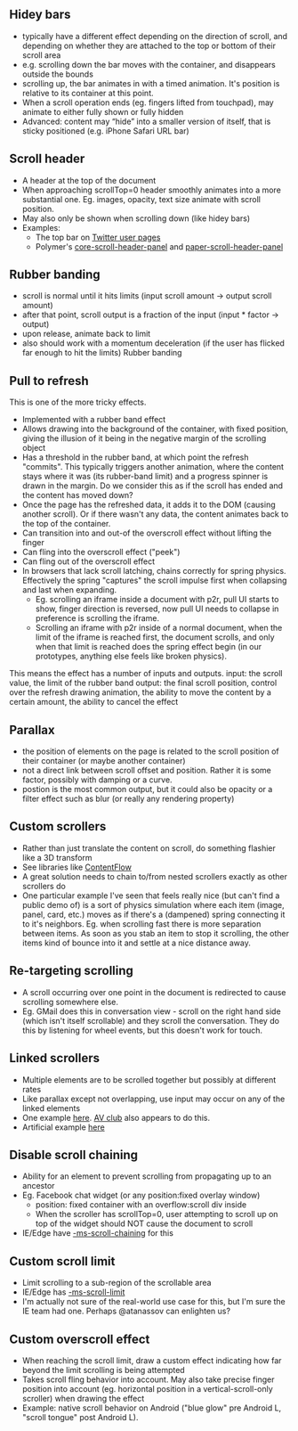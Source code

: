 

Hidey bars
----
- typically have a different effect depending on the direction of scroll, and depending on whether they are attached to the top or bottom of their scroll area
- e.g. scrolling down the bar moves with the container, and disappears outside the bounds
- scrolling up, the bar animates in with a timed animation. It's position is relative to its container at this point.
- When a scroll operation ends (eg. fingers lifted from touchpad), may animate to either fully shown or fully hidden
- Advanced: content may “hide” into a smaller version of itself, that is sticky positioned (e.g. iPhone Safari URL bar)

Scroll header
----
- A header at the top of the document
- When approaching scrollTop=0 header smoothly animates into a more substantial one. Eg. images, opacity, text size animate with scroll position.
- May also only be shown when scrolling down (like hidey bars)
- Examples:
  - The top bar on [Twitter user pages](https://twitter.com/LEGO_Group)
  - Polymer's [core-scroll-header-panel](http://polymer.github.io/core-scroll-header-panel/components/core-scroll-header-panel/demos/demo9.html) and [paper-scroll-header-panel](https://elements.polymer-project.org/elements/paper-scroll-header-panel?view=demo:demo/index.html)

Rubber banding
----
- scroll is normal until it hits limits (input scroll amount -> output scroll amount)
- after that point, scroll output is a fraction of the input (input * factor -> output)
- upon release, animate back to limit
- also should work with a momentum deceleration (if the user has flicked far enough to hit the limits)
Rubber banding

Pull to refresh
----
This is one of the more tricky effects.

- Implemented with a rubber band effect
- Allows drawing into the background of the container, with fixed position, giving the illusion of it being in the negative margin of the scrolling object
- Has a threshold in the rubber band, at which point the refresh "commits". This typically triggers another animation, where the content stays where it was (its rubber-band limit) and a progress spinner is drawn in the margin. Do we consider this as if the scroll has ended and the content has moved down?
- Once the page has the refreshed data, it adds it to the DOM (causing another scroll). Or if there wasn't any data, the content animates back to the top of the container.
- Can transition into and out-of the overscroll effect without lifting the finger
- Can fling into the overscroll effect ("peek")
- Can fling out of the overscroll effect
- In browsers that lack scroll latching, chains correctly for spring physics.  Effectively the spring "captures" the scroll impulse first when collapsing and last when expanding. 
  - Eg. scrolling an iframe inside a document with p2r, pull UI starts to show, finger direction is reversed, now pull UI needs to collapse in preference is scrolling the iframe.  
  - Scrolling an iframe with p2r inside of a normal document, when the limit of the iframe is reached first, the document scrolls, and only when that limit is reached does the spring effect begin (in our prototypes, anything else feels like broken physics).

This means the effect has a number of inputs and outputs.
input: the scroll value, the limit of the rubber band
output: the final scroll position, control over the refresh drawing animation, the ability to move the content by a certain amount, the ability to cancel the effect

Parallax
-----
- the position of elements on the page is related to the scroll position of their container (or maybe another container)
- not a direct link between scroll offset and position. Rather it is some factor, possibly with damping or a curve.
- postion is the most common output, but it could also be opacity or a filter effect such as blur (or really any rendering property)
 
Custom scrollers
-----
- Rather than just translate the content on scroll, do something flashier like a 3D transform
- See libraries like [ContentFlow](http://www.jacksasylum.eu/ContentFlow/) 
- A great solution needs to chain to/from nested scrollers exactly as other scrollers do
- One particular example I've seen that feels really nice (but can't find a public demo of) is a sort of physics simulation where each item (image, panel, card, etc.) moves as if there's a (dampened) spring connecting it to it's neighbors.  Eg. when scrolling fast there is more separation between items.  As soon as you stab an item to stop it scrolling, the other items kind of bounce into it and settle at a nice distance away.

Re-targeting scrolling
-----
- A scroll occurring over one point in the document is redirected to cause scrolling somewhere else.
- Eg. GMail does this in conversation view - scroll on the right hand side (which isn't itself scrollable) and they scroll the conversation.  They do this by listening for wheel events, but this doesn't work for touch.
 
Linked scrollers
-----
- Multiple elements are to be scrolled together but possibly at different rates
- Like parallax except not overlapping, use input may occur on any of the linked elements
- One example [here](http://stackoverflow.com/questions/19786080/how-to-synchronize-scroll-between-two-elements-with-different-height).  [AV club](http://www.avclub.com/review/weeknd-navigates-trippy-perception-and-pop-reality-224412) also appears to do this.
- Artificial example [here](http://fiddle.jshell.net/kunknown/VVaEq/2/show/)
 
Disable scroll chaining
-----
- Ability for an element to prevent scrolling from propagating up to an ancestor
- Eg. Facebook chat widget (or any position:fixed overlay window)
  - position: fixed container with an overflow:scroll div inside
  - When the scroller has scrollTop=0, user attempting to scroll up on top of the widget should NOT cause the document to scroll
- IE/Edge have [-ms-scroll-chaining](https://msdn.microsoft.com/en-us/library/windows/apps/hh466007.aspx) for this

Custom scroll limit
-----
- Limit scrolling to a sub-region of the scrollable area
- IE/Edge has [-ms-scroll-limit](https://msdn.microsoft.com/en-us/library/jj127336(v=vs.85).aspx)
- I'm actually not sure of the real-world use case for this, but I'm sure the IE team had one.  Perhaps @atanassov can enlighten us?

Custom overscroll effect
-----
- When reaching the scroll limit, draw a custom effect indicating how far beyond the limit scrolling is being attempted
- Takes scroll fling behavior into account.  May also take precise finger position into account (eg. horizontal position in a vertical-scroll-only scroller) when drawing the effect
- Example: native scroll behavior on Android ("blue glow" pre Android L, "scroll tongue" post Android L).
